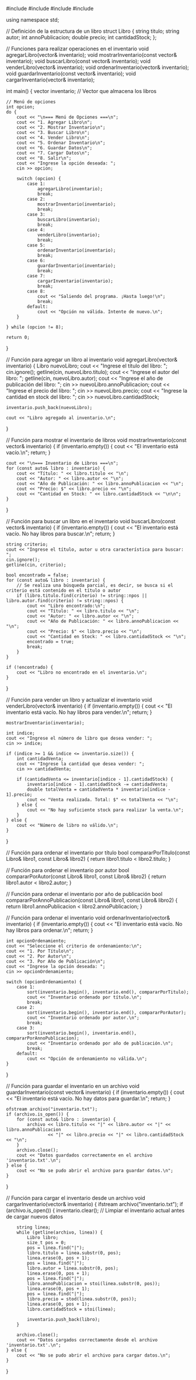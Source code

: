 #include <iostream>
#include <fstream>
#include <vector>
#include <algorithm>

using namespace std;

// Definición de la estructura de un libro
struct Libro {
    string titulo;
    string autor;
    int annoPublicacion;
    double precio;
    int cantidadStock;
};

// Funciones para realizar operaciones en el inventario
void agregarLibro(vector<Libro>& inventario);
void mostrarInventario(const vector<Libro>& inventario);
void buscarLibro(const vector<Libro>& inventario);
void venderLibro(vector<Libro>& inventario);
void ordenarInventario(vector<Libro>& inventario);
void guardarInventario(const vector<Libro>& inventario);
void cargarInventario(vector<Libro>& inventario);

int main() {
    vector<Libro> inventario; // Vector que almacena los libros

    // Menú de opciones
    int opcion;
    do {
        cout << "\n=== Menú de Opciones ===\n";
        cout << "1. Agregar Libro\n";
        cout << "2. Mostrar Inventario\n";
        cout << "3. Buscar Libro\n";
        cout << "4. Vender Libro\n";
        cout << "5. Ordenar Inventario\n";
        cout << "6. Guardar Datos\n";
        cout << "7. Cargar Datos\n";
        cout << "8. Salir\n";
        cout << "Ingrese la opción deseada: ";
        cin >> opcion;

        switch (opcion) {
            case 1:
                agregarLibro(inventario);
                break;
            case 2:
                mostrarInventario(inventario);
                break;
            case 3:
                buscarLibro(inventario);
                break;
            case 4:
                venderLibro(inventario);
                break;
            case 5:
                ordenarInventario(inventario);
                break;
            case 6:
                guardarInventario(inventario);
                break;
            case 7:
                cargarInventario(inventario);
                break;
            case 8:
                cout << "Saliendo del programa. ¡Hasta luego!\n";
                break;
            default:
                cout << "Opción no válida. Intente de nuevo.\n";
        }

    } while (opcion != 8);

    return 0;
}

// Función para agregar un libro al inventario
void agregarLibro(vector<Libro>& inventario) {
    Libro nuevoLibro;
    cout << "Ingrese el título del libro: ";
    cin.ignore();
    getline(cin, nuevoLibro.titulo);
    cout << "Ingrese el autor del libro: ";
    getline(cin, nuevoLibro.autor);
    cout << "Ingrese el año de publicación del libro: ";
    cin >> nuevoLibro.annoPublicacion;
    cout << "Ingrese el precio del libro: ";
    cin >> nuevoLibro.precio;
    cout << "Ingrese la cantidad en stock del libro: ";
    cin >> nuevoLibro.cantidadStock;

    inventario.push_back(nuevoLibro);

    cout << "Libro agregado al inventario.\n";
}

// Función para mostrar el inventario de libros
void mostrarInventario(const vector<Libro>& inventario) {
    if (inventario.empty()) {
        cout << "El inventario está vacío.\n";
        return;
    }

    cout << "\n=== Inventario de Libros ===\n";
    for (const auto& libro : inventario) {
        cout << "Título: " << libro.titulo << "\n";
        cout << "Autor: " << libro.autor << "\n";
        cout << "Año de Publicación: " << libro.annoPublicacion << "\n";
        cout << "Precio: $" << libro.precio << "\n";
        cout << "Cantidad en Stock: " << libro.cantidadStock << "\n\n";
    }
}

// Función para buscar un libro en el inventario
void buscarLibro(const vector<Libro>& inventario) {
    if (inventario.empty()) {
        cout << "El inventario está vacío. No hay libros para buscar.\n";
        return;
    }

    string criterio;
    cout << "Ingrese el título, autor u otra característica para buscar: ";
    cin.ignore();
    getline(cin, criterio);

    bool encontrado = false;
    for (const auto& libro : inventario) {
        // Se realiza una búsqueda parcial, es decir, se busca si el criterio está contenido en el título o autor
        if (libro.titulo.find(criterio) != string::npos || libro.autor.find(criterio) != string::npos) {
            cout << "Libro encontrado:\n";
            cout << "Título: " << libro.titulo << "\n";
            cout << "Autor: " << libro.autor << "\n";
            cout << "Año de Publicación: " << libro.annoPublicacion << "\n";
            cout << "Precio: $" << libro.precio << "\n";
            cout << "Cantidad en Stock: " << libro.cantidadStock << "\n";
            encontrado = true;
            break;
        }
    }

    if (!encontrado) {
        cout << "Libro no encontrado en el inventario.\n";
    }
}

// Función para vender un libro y actualizar el inventario
void venderLibro(vector<Libro>& inventario) {
    if (inventario.empty()) {
        cout << "El inventario está vacío. No hay libros para vender.\n";
        return;
    }

    mostrarInventario(inventario);

    int indice;
    cout << "Ingrese el número de libro que desea vender: ";
    cin >> indice;

    if (indice >= 1 && indice <= inventario.size()) {
        int cantidadVenta;
        cout << "Ingrese la cantidad que desea vender: ";
        cin >> cantidadVenta;

        if (cantidadVenta <= inventario[indice - 1].cantidadStock) {
            inventario[indice - 1].cantidadStock -= cantidadVenta;
            double totalVenta = cantidadVenta * inventario[indice - 1].precio;
            cout << "Venta realizada. Total: $" << totalVenta << "\n";
        } else {
            cout << "No hay suficiente stock para realizar la venta.\n";
        }
    } else {
        cout << "Número de libro no válido.\n";
    }
}

// Función para ordenar el inventario por título
bool compararPorTitulo(const Libro& libro1, const Libro& libro2) {
    return libro1.titulo < libro2.titulo;
}

// Función para ordenar el inventario por autor
bool compararPorAutor(const Libro& libro1, const Libro& libro2) {
    return libro1.autor < libro2.autor;
}

// Función para ordenar el inventario por año de publicación
bool compararPorAnnoPublicacion(const Libro& libro1, const Libro& libro2) {
    return libro1.annoPublicacion < libro2.annoPublicacion;
}

// Función para ordenar el inventario
void ordenarInventario(vector<Libro>& inventario) {
    if (inventario.empty()) {
        cout << "El inventario está vacío. No hay libros para ordenar.\n";
        return;
    }

    int opcionOrdenamiento;
    cout << "Seleccione el criterio de ordenamiento:\n";
    cout << "1. Por Título\n";
    cout << "2. Por Autor\n";
    cout << "3. Por Año de Publicación\n";
    cout << "Ingrese la opción deseada: ";
    cin >> opcionOrdenamiento;

    switch (opcionOrdenamiento) {
        case 1:
            sort(inventario.begin(), inventario.end(), compararPorTitulo);
            cout << "Inventario ordenado por título.\n";
            break;
        case 2:
            sort(inventario.begin(), inventario.end(), compararPorAutor);
            cout << "Inventario ordenado por autor.\n";
            break;
        case 3:
            sort(inventario.begin(), inventario.end(), compararPorAnnoPublicacion);
            cout << "Inventario ordenado por año de publicación.\n";
            break;
        default:
            cout << "Opción de ordenamiento no válida.\n";
    }
}

// Función para guardar el inventario en un archivo
void guardarInventario(const vector<Libro>& inventario) {
    if (inventario.empty()) {
        cout << "El inventario está vacío. No hay datos para guardar.\n";
        return;
    }

    ofstream archivo("inventario.txt");
    if (archivo.is_open()) {
        for (const auto& libro : inventario) {
            archivo << libro.titulo << "|" << libro.autor << "|" << libro.annoPublicacion
                    << "|" << libro.precio << "|" << libro.cantidadStock << "\n";
        }
        archivo.close();
        cout << "Datos guardados correctamente en el archivo 'inventario.txt'.\n";
    } else {
        cout << "No se pudo abrir el archivo para guardar datos.\n";
    }
}

// Función para cargar el inventario desde un archivo
void cargarInventario(vector<Libro>& inventario) {
    ifstream archivo("inventario.txt");
    if (archivo.is_open()) {
        inventario.clear(); // Limpiar el inventario actual antes de cargar nuevos datos

        string linea;
        while (getline(archivo, linea)) {
            Libro libro;
            size_t pos = 0;
            pos = linea.find("|");
            libro.titulo = linea.substr(0, pos);
            linea.erase(0, pos + 1);
            pos = linea.find("|");
            libro.autor = linea.substr(0, pos);
            linea.erase(0, pos + 1);
            pos = linea.find("|");
            libro.annoPublicacion = stoi(linea.substr(0, pos));
            linea.erase(0, pos + 1);
            pos = linea.find("|");
            libro.precio = stod(linea.substr(0, pos));
            linea.erase(0, pos + 1);
            libro.cantidadStock = stoi(linea);

            inventario.push_back(libro);
        }

        archivo.close();
        cout << "Datos cargados correctamente desde el archivo 'inventario.txt'.\n";
    } else {
        cout << "No se pudo abrir el archivo para cargar datos.\n";
    }
}
